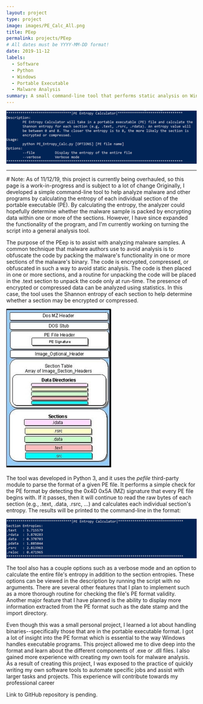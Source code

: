 ```yaml
---
layout: project
type: project
image: images/PE_Calc_All.png
title: PEep
permalink: projects/PEep
# All dates must be YYYY-MM-DD format!
date: 2019-11-12
labels:
  - Software
  - Python
  - Windows
  - Portable Executable
  - Malware Analysis
summary: A small command-line tool that performs static analysis on Windows portable executable (PE) files with the intent of assisting with basic static analysis of malicious programs.
---
```


<img class="ui image" src="../images/PE_Calc_Description.png">

<hr>
# Note: As of 11/12/19, this project is currently being overhauled, so this page is a work-in-progress and is subject to a lot of change
Originally, I developed a simple command-line tool to help analyze malware and other programs by calculating the entropy of each individual section of the portable executable (PE). By calculating the entropy, the analyzer could hopefully determine whether the malware sample is packed by encrypting data within one or more of the sections. However, I have since expanded the functionality of the program, and I'm currently working on turning the script into a general analysis tool.

The purpose of the PEep is to assist with analyzing malware samples. A common technique that malware authors use to avoid analysis is to obfuscate the code by packing the malware's functionality in one or more sections of the malware's binary. The code is encrypted, compressed, or obfuscated in such a way to avoid static analysis. The code is then placed in one or more sections, and a routine for unpacking the code will be placed in the .text section to unpack the code only at run-time. The presence of encrypted or compressed data can be analyzed using statistics. In this case, the tool uses the Shannon entropy of each section to help determine whether a section may be encrypted or compressed.

<img class="ui image" src="../images/PE_Calc_PE_Format.jpg">

The tool was developed in Python 3, and it uses the <em>pefile</em> third-party module to parse the format of a given PE file. It performs a simple check for the PE format by detecting the 0x4D 0x5A (MZ) signature that every PE file begins with. If it passes, then it will continue to read the raw bytes of each section (e.g., .text, .data, .rsrc, ...) and calculates each individual section's entropy. The results will be printed to the command-line in the format:

<img class="ui image" src="../images/PE_Calc_Normal.png" alt="Program ">

The tool also has a couple options such as a verbose mode and an option to calculate the entire file's entropy in addition to the section entropies. These options can be viewed in the description by running the script with no arguments. There are several other features that I plan to implement such as a more thorough routine for checking the file's PE format validity. Another major feature that I have planned is the ability to display more information extracted from the PE format such as the date stamp and the import directory.

Even though this was a small personal project, I learned a lot about handling binaries--specifically those that are in the portable executable format. I got a lot of insight into the PE format which is essential to the way Windows handles executable programs. This project allowed me to dive deep into the format and learn about the different components of .exe or .dll files. I also gained more experience with creating my own tools for malware analysis. As a result of creating this project, I was exposed to the practice of quickly writing my own software tools to automate specific jobs and assist with larger tasks and projects. This experience will contribute towards my professional career

Link to GitHub repository is pending.




